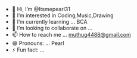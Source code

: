 - 👋 Hi, I’m @Itsmepearl31
- 👀 I’m interested in Coding,Music,Drawing
- 🌱 I’m currently learning ... BCA
- 💞️ I’m looking to collaborate on ...
- 📫 How to reach me ... muthug4488@gmail.com
- 😄 Pronouns: ... Pearl
- ⚡ Fun fact: ...

<!---
Itsmepearl31/Itsmepearl31 is a ✨ special ✨ repository because its `README.md` (this file) appears on your GitHub profile.
You can click the Preview link to take a look at your changes.
--->
